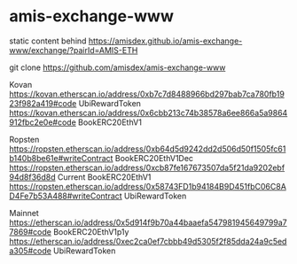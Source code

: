 # amis-exchange-www
static content behind https://amisdex.github.io/amis-exchange-www/exchange/?pairId=AMIS-ETH

git clone https://github.com/amisdex/amis-exchange-www


Kovan
https://kovan.etherscan.io/address/0xb7c7d8488966bd297bab7ca780fb1923f982a419#code UbiRewardToken
https://kovan.etherscan.io/address/0x6cbb213c74b38578a6ee866a5a9864912fbc2e0e#code  BookERC20EthV1


Ropsten
https://ropsten.etherscan.io/address/0xb64d5d9242dd2d506d50f1505fc61b140b8be61e#writeContract  BookERC20EthV1Dec
https://ropsten.etherscan.io/address/0xcb87fe167673507da5f21da9202ebf94d8f36d8d Current BookERC20EthV1
https://ropsten.etherscan.io/address/0x58743FD1b94184B9D451fbC06C8AD4Fe7b53A488#writeContract UbiRewardToken

Mainnet
https://etherscan.io/address/0x5d914f9b70a44baaefa547981945649799a77869#code BookERC20EthV1p1y
https://etherscan.io/address/0xec2ca0ef7cbbb49d5305f2f85dda24a9c5eda305#code UbiRewardToken
